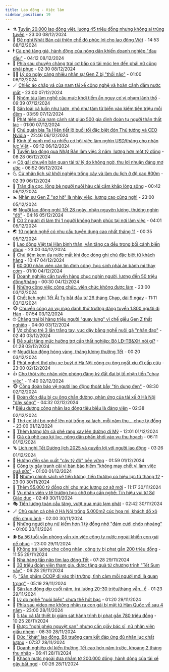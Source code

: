 ```yaml
---
title: Lao động - Việc làm
sidebar_position: 19
---
```


<!-- dantri-lao-dong-viec-lam:START -->
- ⚗️ [Tuyển 20.000 lao động việt, lương 45 triệu đồng nhưng không ai trúng tuyển](https://dantri.com.vn/lao-dong-viec-lam/tuyen-20000-lao-dong-viet-luong-45-trieu-dong-nhung-khong-ai-trung-tuyen-20241208192928301.htm) - 23:00 08/12/2024
- 🙉 [Đề nghị Nhật Bản cải thiện chế độ phúc lợi cho lao động Việt](https://dantri.com.vn/lao-dong-viec-lam/de-nghi-nhat-ban-cai-thien-che-do-phuc-loi-cho-lao-dong-viet-20241208204550092.htm) - 14:53 08/12/2024
- 🕴 [Cà phê tăng giá, hành động của nông dân khiến doanh nghiệp &quot;đau đầu&quot;](https://dantri.com.vn/lao-dong-viec-lam/ca-phe-tang-gia-hanh-dong-cua-nong-dan-khien-doanh-nghiep-dau-dau-20241208100127922.htm) - 04:12 08/12/2024
- 🧐 [Phía sau chuyện chàng trai cơ bắp có tài móc len đến phái nữ cũng phải phục](https://dantri.com.vn/lao-dong-viec-lam/phia-sau-chuyen-chang-trai-co-bap-co-tai-moc-len-den-phai-nu-cung-phai-phuc-20241208082609164.htm) - 02:30 08/12/2024
- 🧑‍💻 [Lý do ngày càng nhiều nhân sự Gen Z bị &quot;thối não&quot;](https://dantri.com.vn/lao-dong-viec-lam/ly-do-ngay-cang-nhieu-nhan-su-gen-z-bi-thoi-nao-20241207134114723.htm) - 01:00 08/12/2024
- 🪄 [Chiếc áo chắp vá của nam tài xế công nghệ và hoàn cảnh đẫm nước mắt](https://dantri.com.vn/lao-dong-viec-lam/chiec-ao-chap-va-cua-nam-tai-xe-cong-nghe-va-hoan-canh-dam-nuoc-mat-20241207173134865.htm) - 23:00 07/12/2024
- 🦣 [Nhóm tàu làm nghề câu mực khơi tiềm ẩn nguy cơ vi phạm lãnh thổ](https://dantri.com.vn/lao-dong-viec-lam/nhom-tau-lam-nghe-cau-muc-khoi-tiem-an-nguy-co-vi-pham-lanh-tho-20241207143846520.htm) - 09:39 07/12/2024
- 🎡 [Săn loài cá luồn như lươn, nhỏ như tăm từ biển vào kiếm tiền triệu mỗi đêm](https://dantri.com.vn/lao-dong-viec-lam/san-loai-ca-luon-nhu-luon-nho-nhu-tam-tu-bien-vao-kiem-tien-trieu-moi-dem-20241206151811692.htm) - 03:59 07/12/2024
- 🦍 [Phát hiện của nam cảnh sát giúp 500 gia đình đoàn tụ người thân thất lạc](https://dantri.com.vn/lao-dong-viec-lam/phat-hien-cua-nam-canh-sat-giup-500-gia-dinh-doan-tu-nguoi-than-that-lac-20241206112841094.htm) - 01:00 07/12/2024
- 🫶 [Chủ quán bia Tạ Hiện tiết lộ buổi tối đặc biệt đón Thủ tướng và CEO Nvidia](https://dantri.com.vn/lao-dong-viec-lam/chu-quan-bia-ta-hien-tiet-lo-buoi-toi-dac-biet-don-thu-tuong-va-ceo-nvidia-20241206170414074.htm) - 22:46 06/12/2024
- 🥸 [Kinh tế xanh mở ra nhiều cơ hội việc làm nghìn USD/tháng cho nhân lực Việt](https://dantri.com.vn/lao-dong-viec-lam/kinh-te-xanh-mo-ra-nhieu-co-hoi-viec-lam-nghin-usdthang-cho-nhan-luc-viet-20241206155353006.htm) - 09:12 06/12/2024
- 🎡 [Tuyển lao động qua Nhật Bản làm việc 3 năm, lương hơn một tỷ đồng](https://dantri.com.vn/lao-dong-viec-lam/tuyen-lao-dong-qua-nhat-ban-lam-viec-3-nam-luong-hon-mot-ty-dong-20241206150445040.htm) - 08:28 06/12/2024
- 🔥 [Cô gái chuyên bán quan tài từ lý do không ngờ, thu lợi nhuận đáng mơ ước](https://dantri.com.vn/lao-dong-viec-lam/co-gai-chuyen-ban-quan-tai-tu-ly-do-khong-ngo-thu-loi-nhuan-dang-mo-uoc-20241206112626298.htm) - 06:52 06/12/2024
- 🌜 [Cử nhân lịch sử khởi nghiệp trồng cây và làm du lịch ở độ cao 800m](https://dantri.com.vn/lao-dong-viec-lam/cu-nhan-lich-su-khoi-nghiep-trong-cay-va-lam-du-lich-o-do-cao-800m-20241205183634816.htm) - 02:39 06/12/2024
- 🤭 [Trận địa cọc, lồng bè người nuôi hàu cài cắm khắp lòng sông](https://dantri.com.vn/lao-dong-viec-lam/tran-dia-coc-long-be-nguoi-nuoi-hau-cai-cam-khap-long-song-20241204073900906.htm) - 00:42 06/12/2024
- 🏊 [Nhân sự Gen Z  &quot;sơ hở&quot; là nhảy việc, lương cao cũng nghỉ](https://dantri.com.vn/lao-dong-viec-lam/nhan-su-gen-z-so-ho-la-nhay-viec-luong-cao-cung-nghi-20241205174524461.htm) - 23:00 05/12/2024
- 😎 [Người lao động nghỉ Tết 28 ngày, nhận nguyên lương, thưởng nghìn &quot;đô&quot;](https://dantri.com.vn/lao-dong-viec-lam/nguoi-lao-dong-nghi-tet-28-ngay-nhan-nguyen-luong-thuong-nghin-do-20241205095227698.htm) - 04:16 05/12/2024
- 🤖 [Cứ 2 người đi làm thì 1 người không hạnh phúc tại nơi làm việc](https://dantri.com.vn/lao-dong-viec-lam/cu-2-nguoi-di-lam-thi-1-nguoi-khong-hanh-phuc-tai-noi-lam-viec-20241205102141170.htm) - 04:01 05/12/2024
- 🌏 [10 ngành nghề có nhu cầu tuyển dụng cao nhất tháng 11](https://dantri.com.vn/lao-dong-viec-lam/10-nganh-nghe-co-nhu-cau-tuyen-dung-cao-nhat-thang-11-20241204172530284.htm) - 00:35 05/12/2024
- 🦏 [Lao động Việt tại Hàn bình thản, vẫn tăng ca đều trong bối cảnh biến động](https://dantri.com.vn/lao-dong-viec-lam/lao-dong-viet-tai-han-binh-than-van-tang-ca-deu-trong-boi-canh-bien-dong-20241204201112753.htm) - 23:00 04/12/2024
- 🤔 [Chủ tiệm kem ứa nước mắt khi đọc dòng ghi chú đặc biệt từ khách hàng](https://dantri.com.vn/lao-dong-viec-lam/chu-tiem-kem-ua-nuoc-mat-khi-doc-dong-ghi-chu-dac-biet-tu-khach-hang-20241204172129964.htm) - 10:47 04/12/2024
- 🌮 [60.000 nhân viên căn tin đình công, học sinh phải ăn bánh mì thay cơm](https://dantri.com.vn/lao-dong-viec-lam/60000-nhan-vien-can-tin-dinh-cong-hoc-sinh-phai-an-banh-mi-thay-com-20241202181523088.htm) - 01:10 04/12/2024
- 💪 [Doanh nghiệp cần tuyển hàng chục nghìn người, lương đến 50 triệu đồng/tháng](https://dantri.com.vn/lao-dong-viec-lam/doanh-nghiep-can-tuyen-hang-chuc-nghin-nguoi-luong-den-50-trieu-dongthang-20241202172955404.htm) - 00:30 04/12/2024
- 💪 [Những công việc công chức, viên chức không được làm](https://dantri.com.vn/lao-dong-viec-lam/nhung-cong-viec-cong-chuc-vien-chuc-khong-duoc-lam-20241203114846128.htm) - 23:00 03/12/2024
- 🦒 [Chốt lịch nghỉ Tết Ất Tỵ bắt đầu từ 26 tháng Chạp, dài 9 ngày](https://dantri.com.vn/lao-dong-viec-lam/chot-lich-nghi-tet-at-ty-bat-dau-tu-26-thang-chap-dai-9-ngay-20241203170124017.htm) - 11:11 03/12/2024
- 🐵 [Chuyển công an vụ mạo danh thứ trưởng đăng tuyển 1.800 người đi Hàn](https://dantri.com.vn/lao-dong-viec-lam/chuyen-cong-an-vu-mao-danh-thu-truong-dang-tuyen-1800-nguoi-di-han-20241203122147480.htm) - 07:54 03/12/2024
- 🤓 [Chàng trai bị hàng triệu người &quot;quay lưng&quot; vì chế giễu Gen Z thất nghiệp](https://dantri.com.vn/lao-dong-viec-lam/chang-trai-bi-hang-trieu-nguoi-quay-lung-vi-che-gieu-gen-z-that-nghiep-20241202161106559.htm) - 04:00 03/12/2024
- 🧐 [Vợ chồng trẻ 3 lần trắng tay, vực dậy bằng nghề nuôi gà &quot;nhân đạo&quot;](https://dantri.com.vn/lao-dong-viec-lam/vo-chong-tre-3-lan-trang-tay-vuc-day-bang-nghe-nuoi-ga-nhan-dao-20241202111233553.htm) - 02:40 03/12/2024
- 💪 [Đề xuất tăng mức hưởng trợ cấp thất nghiệp: Bộ LĐ-TB&amp;XH nói gì?](https://dantri.com.vn/lao-dong-viec-lam/de-xuat-tang-muc-huong-tro-cap-that-nghiep-bo-ld-tbxh-noi-gi-20241202221024548.htm) - 01:28 03/12/2024
- 🤓 [Người lao động hóng vàng, tháng lương thưởng Tết](https://dantri.com.vn/lao-dong-viec-lam/nguoi-lao-dong-hong-vang-thang-luong-thuong-tet-20241202140715970.htm) - 00:20 03/12/2024
- 💯 [Phút nghẹt thở phụ xe buýt ở Hà Nội cõng cụ ông ngất xỉu đi cấp cứu](https://dantri.com.vn/lao-dong-viec-lam/phut-nghet-tho-phu-xe-buyt-o-ha-noi-cong-cu-ong-ngat-xiu-di-cap-cuu-20241202172401521.htm) - 23:00 02/12/2024
- 👍 [Cho thôi việc nhân viên phòng đăng ký đất đai bị tố nhận tiền &quot;chạy việc&quot;](https://dantri.com.vn/lao-dong-viec-lam/cho-thoi-viec-nhan-vien-phong-dang-ky-dat-dai-bi-to-nhan-tien-chay-viec-20241202162216022.htm) - 11:40 02/12/2024
- 🐵 [Công đoàn bảo vệ người lao động thoát bẫy &quot;tín dụng đen&quot;](https://dantri.com.vn/lao-dong-viec-lam/cong-doan-bao-ve-nguoi-lao-dong-thoat-bay-tin-dung-den-20241202114716701.htm) - 08:30 02/12/2024
- 💂 [Đoàn đón dâu bị cụ ông chắn đường, phản ứng của tài xế ở Hà Nội &quot;dậy sóng&quot;](https://dantri.com.vn/lao-dong-viec-lam/doan-don-dau-bi-cu-ong-chan-duong-phan-ung-cua-tai-xe-o-ha-noi-day-song-20241201184147903.htm) - 04:32 02/12/2024
- 🕴 [Biểu dương công nhân lao động tiêu biểu là đảng viên](https://dantri.com.vn/lao-dong-viec-lam/bieu-duong-cong-nhan-lao-dong-tieu-bieu-la-dang-vien-20241202091541735.htm) - 02:38 02/12/2024
- 👀 [Thợ cơ khí bỏ nghề lên núi trồng xà lách, mỗi năm thu... chục tỷ đồng](https://dantri.com.vn/lao-dong-viec-lam/tho-co-khi-bo-nghe-len-nui-trong-xa-lach-moi-nam-thu-chuc-ty-dong-20241129111543537.htm) - 23:00 01/12/2024
- 🦄 [Thêm lượng lớn cà phê rang xay lên đường đi Mỹ](https://dantri.com.vn/lao-dong-viec-lam/them-luong-lon-ca-phe-rang-xay-len-duong-di-my-20241201140252166.htm) - 12:01 01/12/2024
- 🔭 [Giá cà phê cao kỷ lục, nông dân phấn khởi vào vụ thu hoạch](https://dantri.com.vn/lao-dong-viec-lam/gia-ca-phe-cao-ky-luc-nong-dan-phan-khoi-vao-vu-thu-hoach-20241201124534387.htm) - 06:11 01/12/2024
- 🪜 [Lịch nghỉ Tết Dương lịch 2025 và quyền lợi với người lao động](https://dantri.com.vn/lao-dong-viec-lam/lich-nghi-tet-duong-lich-2025-va-quyen-loi-voi-nguoi-lao-dong-20241201092758515.htm) - 03:26 01/12/2024
- 🌊 [Hướng đến sản xuất &quot;cây tỷ đô&quot; bền vững](https://dantri.com.vn/lao-dong-viec-lam/huong-den-san-xuat-cay-ty-do-ben-vung-20241130160232409.htm) - 01:59 01/12/2024
- 💯 [Công ty gây tranh cãi vì bán bảo hiểm &quot;không may chết vì làm việc quá sức&quot;](https://dantri.com.vn/lao-dong-viec-lam/cong-ty-gay-tranh-cai-vi-ban-bao-hiem-khong-may-chet-vi-lam-viec-qua-suc-20241130101158876.htm) - 01:00 01/12/2024
- 👨‍🏫 [Những chính sách về tiền lương, tiền thưởng có hiệu lực từ tháng 12](https://dantri.com.vn/lao-dong-viec-lam/nhung-chinh-sach-ve-tien-luong-tien-thuong-co-hieu-luc-tu-thang-12-20241130151303532.htm) - 23:00 30/11/2024
- 🙉 [Thêm 55.000 tỷ đồng chi cho mức lương cơ sở mới](https://dantri.com.vn/lao-dong-viec-lam/them-55000-ty-dong-chi-cho-muc-luong-co-so-moi-20241130181008574.htm) - 11:17 30/11/2024
- 🦄 [Vụ nhân viên y tế trường học chờ phụ cấp nghề: Tín hiệu vui từ Sở Giáo dục](https://dantri.com.vn/lao-dong-viec-lam/vu-nhan-vien-y-te-truong-hoc-cho-phu-cap-nghe-tin-hieu-vui-tu-so-giao-duc-20241130093957181.htm) - 02:49 30/11/2024
- 🎭 [Tiền lương toàn cầu tăng, vượt qua mức lạm phát](https://dantri.com.vn/lao-dong-viec-lam/tien-luong-toan-cau-tang-vuot-qua-muc-lam-phat-20241130090916517.htm) - 02:42 30/11/2024
- 🪄 [Chủ quán cà phê ở Hà Nội trồng 5.000m2 cúc họa mi, khách đổ xô đến chụp ảnh](https://dantri.com.vn/lao-dong-viec-lam/chu-quan-ca-phe-o-ha-noi-trong-5000m2-cuc-hoa-mi-khach-do-xo-den-chup-anh-20241129184626890.htm) - 02:00 30/11/2024
- 🌁 [Những người phụ nữ kiếm hơn 1 tỷ đồng nhờ &quot;đám cưới chớp nhoáng&quot;](https://dantri.com.vn/lao-dong-viec-lam/nhung-nguoi-phu-nu-kiem-hon-1-ty-dong-nho-dam-cuoi-chop-nhoang-20241129182621625.htm) - 01:00 30/11/2024
- ⛽️ [Ba 56 tuổi vẫn phỏng vấn xin việc công ty nước ngoài khiến con gái nể phục](https://dantri.com.vn/lao-dong-viec-lam/ba-56-tuoi-van-phong-van-xin-viec-cong-ty-nuoc-ngoai-khien-con-gai-ne-phuc-20241129174613260.htm) - 23:00 29/11/2024
- 🤩 [Không trả lương cho công nhân, công ty bị phạt gần 200 triệu đồng](https://dantri.com.vn/lao-dong-viec-lam/khong-tra-luong-cho-cong-nhan-cong-ty-bi-phat-gan-200-trieu-dong-20241129175339270.htm) - 11:55 29/11/2024
- 🌝 [Nhà hàng tấp nập tìm lao động Tết](https://dantri.com.vn/lao-dong-viec-lam/nha-hang-tap-nap-tim-lao-dong-tet-20241129134302615.htm) - 07:28 29/11/2024
- 🤗 [33 triệu đoàn viên tham gia, được tặng quà từ chương trình &quot;Tết Sum vầy&quot;](https://dantri.com.vn/lao-dong-viec-lam/33-trieu-doan-vien-tham-gia-duoc-tang-qua-tu-chuong-trinh-tet-sum-vay-20241129213801789.htm) - 06:28 29/11/2024
- 🌜 [&quot;Sản phẩm OCOP đi vào thị trường, tình cảm mỗi người mới là quan trọng&quot;](https://dantri.com.vn/lao-dong-viec-lam/san-pham-ocop-di-vao-thi-truong-tinh-cam-moi-nguoi-moi-la-quan-trong-20241129113637345.htm) - 05:19 29/11/2024
- 👀 [Săn lao động dịp cuối năm, trả lương 20-30 triệu/tháng vẫn.. ế](https://dantri.com.vn/lao-dong-viec-lam/san-lao-dong-dip-cuoi-nam-tra-luong-20-30-trieuthang-van-e-20241128221131428.htm) - 01:23 29/11/2024
- 🫣 [Lý do nghề &quot;nuôi biển&quot; chưa thể hốt bạc](https://dantri.com.vn/lao-dong-viec-lam/ly-do-nghe-nuoi-bien-chua-the-hot-bac-20241128232626328.htm) - 01:20 29/11/2024
- 🧠 [Phía sau video mẹ không nhận ra con gái bí mật từ Hàn Quốc về sau 4 năm](https://dantri.com.vn/lao-dong-viec-lam/phia-sau-video-me-khong-nhan-ra-con-gai-bi-mat-tu-han-quoc-ve-sau-4-nam-20241128163425338.htm) - 23:00 28/11/2024
- 🎊 [5 tàu cá tắt thiết bị giám sát hành trình bị phạt gần 780 triệu đồng](https://dantri.com.vn/lao-dong-viec-lam/5-tau-ca-tat-thiet-bi-giam-sat-hanh-trinh-bi-phat-gan-780-trieu-dong-20241128164533261.htm) - 10:25 28/11/2024
- 🧰 [Được &quot;nghỉ phép nguyệt san&quot; nhưng cần giấy bác sĩ, nữ nhân viên giấu nhẹm](https://dantri.com.vn/lao-dong-viec-lam/duoc-nghi-phep-nguyet-san-nhung-can-giay-bac-si-nu-nhan-vien-giau-nhem-20241128150922337.htm) - 08:30 28/11/2024
- 🐘 [Đức &quot;khát&quot; lao động, Bộ trưởng cam kết đáp ứng đủ nhân lực chất lượng](https://dantri.com.vn/lao-dong-viec-lam/duc-khat-lao-dong-bo-truong-cam-ket-dap-ung-du-nhan-luc-chat-luong-20241128134745207.htm) - 07:37 28/11/2024
- 🥳 [Doanh nghiệp dự kiến thưởng Tết cao hơn năm trước, khoảng 2 tháng thu nhập](https://dantri.com.vn/lao-dong-viec-lam/doanh-nghiep-du-kien-thuong-tet-cao-hon-nam-truoc-khoang-2-thang-thu-nhap-20241128132216853.htm) - 06:41 28/11/2024
- 🐎 [Khách nước ngoài đưa nhầm tờ 200.000 đồng, hành động của tài xế gây bất ngờ](https://dantri.com.vn/lao-dong-viec-lam/khach-nuoc-ngoai-dua-nham-to-200000-dong-hanh-dong-cua-tai-xe-gay-bat-ngo-20241127134554256.htm) - 00:26 28/11/2024<!-- dantri-lao-dong-viec-lam:END -->
